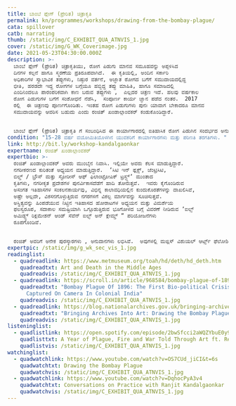 ```yaml
---
title: ಬಾಂಬೆ ಪ್ಲೇಗ್‌ (ಪ್ರೇರಿತ) ಚಿತ್ರಾಕೃತಿ
permalink: kn/programmes/workshops/drawing-from-the-bombay-plague/
cata: spillover
catb: narrating
thumb: /static/img/C_EXHIBIT_QUA_ATNVIS_1.jpg
cover: /static/img/G_WK_Coverimage.jpg
date: 2021-05-23T04:30:00.000Z
description: >-
  ಬಾಂಬೆ ಪ್ಲೇಗ್‌ (ಪ್ರೇರಿತ) ಚಿತ್ರಾಕೃತಿಯು, ರೋಗ ಪಿಡುಗು ಮಾನವ ಸಮೂಹವನ್ನು ಅಪ್ಪಳಿಸಿದ
  ದಿನಗಳ ಕಲ್ಪನೆ ಹಾಗೂ ಸ್ಮರಣೆಯ ಪ್ರತಿರೂಪವಾಗಿದೆ.  ಈ ಕೃತಿಯಲ್ಲಿ, ಅಂದಿನ ಸರ್ಕಾರಿ
  ಅಧಿಕಾರಿಗಳ ಸ್ವಾಭಾವಿಕ ತಪ್ಪುಗಳು, ನಿಷ್ಠುರ ವರ್ತನೆ, ಅಜ್ಞಾತ ರೋಗದ ಬಗೆಗೆ ಸಮುದಾಯದಲ್ಲಿದ್ದ
  ಭೀತಿ, ಹರಡದೇ ಇದ್ದ ರೋಗಗಳ ಬಗ್ಗೆಯೂ ಹಬ್ಬಿದ್ದ ತಪ್ಪು ಮಾಹಿತಿ, ಹಾಗೂ ಸಮಾಜದಲ್ಲಿ
  ಎಂದಿನಿಂದಲೂ ಪಾರಂಪರಿಕವಾಗಿ ಕಾಣ ಬರುವ ತಪ್ಪುಗಳು ,  ಎಲ್ಲದರ ಚಿತ್ರಣ ಇದೆ. ಹಲವು ವರ್ಷಕಾಲ 
  ರೋಗ ಪಿಡುಗುಗಳ ಬಗೆಗೆ ಸಂಶೋಧನೆ ನೆಡೆಸಿ,  ಸಂಪೂರ್ಣ ಕಾರ್ಯ ಜ್ಞಾನ ಪಡೆದ ನಂತರ.  2017 
  ರಲ್ಲಿ  ಈ ಚಿತ್ರಣವು ಪೂರ್ಣಗೊಂಡಿತು. ಇಂತಹ ರೋಗ ಪಿಡುಗುಗಳು ಪುನಃ ಯಾವಾಗ ಬೇಕಾದರೂ ಮಾನವ
  ಸಮುದಾಯವನ್ನು ಆವರಿಸ ಬಹುದು ಎಂದು ರಂಜಿತ್‌ ಖಂಡಾಲ್ಗಾಂವಕರ್‌ ಕಂಡುಕೊಂಡಿದ್ದಾರೆ. 


  ಬಾಂಬೆ ಪ್ಲೇಗ್‌ (ಪ್ರೇರಿತ) ಚಿತ್ರಾಕೃತಿ ಗೆ ಸಂಬಂಧಿಸಿದ ಈ ಕಾರ್ಯಾಗಾರದಲ್ಲಿ ಐತಿಹಾಸಿಕ ರೋಗ ಪಿಡುಗಿನ ಸಂದರ್ಭದ ಅನುಭವದೊಂದಿಗೆ, ವರ್ತಮಾನ ರೋಗ ಪಿಡುಗಿನ ಪರಿಸ್ಥಿತಿಗಳನ್ನು ಹೋಲಿಸಿ ವಿಮರ್ಶೆ ಮಾಡುವ ಅವಕಾಶ ದೊರೆಯುವುದು.
condition: "15-28 ವರ್ಷ ವಯೋಮಿತಿಯೊಳಗಿನ ಯುವಕರಿಗೆ ಕಾರ್ಯಾಗಾರಗಳು ಮತ್ತು ಪರಿಣತಿ ತರಗತಿಗಳು. "
link: http://bit.ly/workshop-kandalgaonkar
expertname: ರಂಜಿತ್‌ ಖಂಡಾಲ್ಗಾಂವಕರ್‌
expertbio: >-
  ರಂಜಿತ್‌ ಖಂಡಾಲ್ಗಾಂವಕರ್‌ ಅವರು ಮುಂಬೈನ ನಿವಾಸಿ. ಇಲ್ಲಿಯೇ ಅವರು ಕೆಲಸ ಮಾಡುತ್ತಿದ್ದಾರೆ. 
  ನಗರೀಕರಣದ ಕುರಿತಂತೆ ಅಧ್ಯಯನ ಮಾಡುತ್ತಿದ್ದಾರೆ.  ʼಸಿಟಿ ಇನ್‌ ಫ್ಲಕ್ಸ್‌, ಜೆಂಟ್ರಿಸಿಟಿ,
  ಬಿಲ್ಡ್ / ಬ್ರೌಸ್‌ ಮತ್ತು ಸ್ಟೋರೀಸ್‌ ಆಫ್‌ ಫಿಲಾಂಟ್ರೋಪಿಕ್‌ ಟ್ರಸ್ಟ್ಸ್‌ʼ ಮುಂತಾದ
  ಕೃತಿಗಳು, ನಗರೀಕೃತ ಪ್ರದೇಶಗಳ ಪುನರ್ವಿಕಾಸದೆಡೆಗೆ ಹಾದಿ ತೋರುತ್ತವೆ.  ಇವರು ಕೈಗೊಂಡಿರುವ
  ಅಸಂಗತ ಇತಿಹಾಸಗಳ ಸಂಕಲನಕಾರ್ಯವು, ವಿಭಿನ್ನ ಕಾಲಾವಧಿಯಲ್ಲಿನ ಕುಂದುಕೊರತೆಗಳನ್ನು ದಾಖಲಿಸಿವೆ,
  ಅಷ್ಟೇ ಅಲ್ಲದೇ, ವಿಕಸನಗೊಳ್ಳುತ್ತಿರುವ ನಗರಗಳಿಗೆ ವಿಕಲ್ಪ ಮಾರ್ಗವನ್ನು ಸೂಚಿಸುತ್ತವೆ. 
  ಅಸ್ಥಿತ್ವವನ್ನು ಹಿಂಪಡೆಯುವ ನಿಟ್ಟಿನ ಇತಿಹಾಸದ ಹೋರಾಟಗಳ ಅಧ್ಯಯನ ಮತ್ತು ವಿಮರ್ಶೆಯ
  ಫಲಸ್ವರೂಪ, ಸದಾಕಾಲ ಸಮಷ್ಟಿಯಾಗಿ ಒಗ್ಗೂಡುತ್ತಿರುವ ಭೂಗೋಳದ ಬಗ್ಗೆ ವಿವರಣೆ ನೀಡಿರುವ ʼಐಲ್ಸ್‌
  ಅಮಿಡ್ಸ್ಟ್‌ ರಿಕ್ಲಮೇಶನ್‌ ಆಂಡ್‌ ಸೆವೆನ್‌ ಐಲ್ಸ್‌ ಅನ್‌ ಕ್ಲೇಮ್ಡ್‌ “ ಪರಿಯೋಜನೆಗಳು
  ರೂಪಗೊಂಡಿವೆ.


  ರಂಜಿತ್‌ ಅವರಿಗೆ ಅನೇಕ ಪುರಸ್ಕಾರಗಳು , ಅನುದಾನಗಳು ಲಭಿಸಿವೆ.  ಅವುಗಳಲ್ಲಿ ಮಜ್ಲಿಸ್‌ ವಿಶುಯಲ್‌ ಆರ್ಟ್ಸ್‌ ಫೆಲೋಶಿಪ್‌, ಯೂ.ಡಿ.ಆರ್.ಐ ಆರ್ಖಿಟೆಕ್ಚರಲ್‌ ಫೆಲೋಶಿಪ್‌ , ಲೆವೆರ್‌ ಹುಲ್ಮೆ ಆರ್ಟಿಸ್ಟ್‌ ರೆಸಿಡೆಂಸಿ, ದಿ ಎಸ್.ಎ.ಐ. ಹಾರ್ವರ್ಡ್‌ ಯೂನಿವರ್ಸಿಟಿ ಆರ್ಟಿಸ್ಟ್‌ ರೆಸಿಡೆಂಸಿ ಹಾಗೂ ವೆಲ್‌ಕಮ್‌ ಟ್ರಸ್ಟ್‌ ನಿಂದ ಸೀಡ್‌ ಫಂಡಿಂಗ್‌ ಪುರಸ್ಕಾರ ಲಭಿಸಿವೆ.
expertpic: /static/img/g_wk_sec_vis_1.jpg
readinglist:
  - quadreadlink: https://www.metmuseum.org/toah/hd/deth/hd_deth.htm
    quadreadtxt: Art and Death in the Middle Ages
    quadreadvis: /static/img/C_EXHIBIT_QUA_ATNVIS_1.jpg
  - quadreadlink: https://scroll.in/article/968584/bombay-plague-of-1896-the-first-bio-political-crisis-to-be-captured-on-camera-in-colonial-india
    quadreadtxt: "Bombay Plague Of 1896: The First Bio-political Crisis To Be
      Captured On Camera In Colonial India"
    quadreadvis: /static/img/C_EXHIBIT_QUA_ATNVIS_1.jpg
  - quadreadlink: https://blog.nationalarchives.gov.uk/bringing-archives-art-drawing-bombay-plague/
    quadreadtxt: "Bringing Archives Into Art: Drawing the Bombay Plague"
    quadreadvis: /static/img/C_EXHIBIT_QUA_ATNVIS_1.jpg
listeninglist:
  - quadlistlink: https://open.spotify.com/episode/2bwSfcci2aWQZYbuE0y9QK
    quadlisttxt: A Year of Plague, Fire and War Told Through Art ft. Rebecca Rideal
    quadlistvis: /static/img/C_EXHIBIT_QUA_ATNVIS_1.jpg
watchinglist:
  - quadwatchlink: https://www.youtube.com/watch?v=OS7CUd_jiCI&t=6s
    quadwatchtxt: Drawing the Bombay Plague
    quadwatchvis: /static/img/C_EXHIBIT_QUA_ATNVIS_1.jpg
  - quadwatchlink: https://www.youtube.com/watch?v=DqhocPyA3v4
    quadwatchtxt: Conversations on Practice with Ranjit Kandalgaonkar
    quadwatchvis: /static/img/C_EXHIBIT_QUA_ATNVIS_1.jpg
---
```

